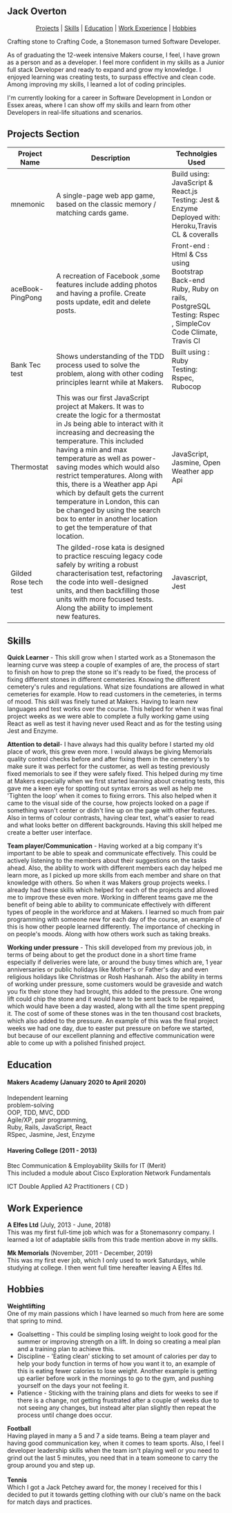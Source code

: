 ## Jack Overton
<div align="center">

[Projects](#Projects-Section) | [Skills](#Skills) | [Education](#Education) | [Work Experience](#Work-Experience) | [Hobbies](#Hobbies) 
</div>

Crafting stone to Crafting Code, a Stonemason turned Software Developer.

As of graduating the 12-week intensive Makers course, I feel, I have grown as a person and as a developer. I feel more confident in my skills as a Junior full stack Developer and ready to expand and grow my knowledge. I enjoyed learning was creating tests, to surpass effective and clean code. Among improving my skills, I learned a lot of coding principles.

I'm currently looking for a career in Software Development in London or Essex areas, where I can show off my skills and learn from other Developers in real-life situations and scenarios.    


## Projects Section 

| Project Name  | Description   |Technolgies Used  |
| ------------- | ------------- | -------------    | 
| mnemonic    | A single-page web app game, based on the classic memory / matching cards game.  | Build using: JavaScript & React.js <br> Testing: Jest & Enzyme <br> Deployed with: Heroku,Travis CL & coveralls |
| aceBook-PingPong  | A recreation of Facebook ,some features include adding photos and having a profile. Create posts update, edit and delete posts.  | Front-end : Html & Css using Bootstrap <br>  Back-end Ruby, Ruby on rails, PostgreSQL <br>Testing: Rspec , SimpleCov Code Climate, Travis Cl | 
|Bank Tec test | Shows understanding of the TDD process used to solve the problem, along with other coding principles learnt while at Makers. |Built using : Ruby <br> Testing: Rspec, Rubocop |
| Thermostat | This was our first JavaScript project at Makers. It was to create the logic for a thermostat in Js being able to interact with it increasing and decreasing the temperature. This included having a min and max temperature as well as power-saving modes which would also restrict temperatures. Along with this, there is a Weather app Api which by default gets the current temperature in London, this can be changed by using the search box to enter in another location to get the temperature of that location. | JavaScript, Jasmine, Open Weather app Api     | 
|Gilded Rose tech test| The gilded-rose kata is designed to practice rescuing legacy code safely by writing a robust characterisation test, refactoring the code into well-designed units, and then backfilling those units with more focused tests. Along the ability to implement new features.  | Javascript, Jest



## Skills

**Quick Learner** - This skill grow when I started work as a Stonemason the learning curve was steep a couple of examples of are, the process of start to finish on how to prep the stone so it's ready to be fixed, the process of fixing different stones in different cemeteries. Knowing the different cemetery's rules and regulations. What size foundations are allowed in what cemeteries for example. How to read customers in the cemeteries, in terms of mood. 
  This skill was finely tuned at Makers. Having to learn new languages and test works over the course. This helped for when it was final project weeks as we were able to complete a fully working game using React as well as test it having never used React and as for the testing using Jest and Enzyme.

**Attention to detail**- I have always had this quality before I started my old place of work, this grew even more. I would always be giving Memorials quality control checks before and after fixing them in the cemetery's to make sure it was perfect for the customer, as well as testing previously fixed memorials to see if they were safely fixed. 
 This helped during my time at Makers especially when we first started learning about creating tests, this gave me a keen eye for spotting out syntax errors as well as help me 'Tighten the loop' when it comes to fixing errors. This also helped when it came to the visual side of the course, how projects looked on a page if something wasn't center or didn't line up on the page with other features.  Also in terms of colour contrasts, having clear text, what's easier to read and what looks better on different backgrounds. Having this skill helped me create a better user interface.
 

**Team player/Communication** - Having worked at a big company it's important to be able to speak and communicate effectively. This could be actively listening to the members about their suggestions on the tasks ahead. Also, the ability to work with different members each day helped me learn more, as I picked up more skills from each member and share on that knowledge with others. 
  So when it was Makers group projects weeks. I already had these skills which helped for each of the projects and allowed me to improve these even more. Working in different teams gave me the benefit of being able to ability to communicate effectively with different types of people in the workforce and at Makers. I learned so much from pair programming with someone new for each day of the course, an example of this is how other people learned differently. The importance of checking in on people's moods. Along with how others work such as taking breaks.

**Working under pressure** - This skill developed from my previous job, in terms of being about to get the product done in a short time frame especially if deliveries were late, or around the busy times which are, 1 year anniversaries or public holidays like Mother's or Father's day and even religious holidays like Christmas or Rosh Hashanah. 
 Also the ability in terms of working under pressure, some customers would be graveside and watch you fix their stone they had brought, this added to the pressure. One wrong lift could chip the stone and it would have to be sent back to be repaired, which would have been a day wasted, along with all the time spent prepping it. The cost of some of these stones was in the ten thousand cost brackets, which also added to the pressure.
 An example of this was the final project weeks we had one day, due to easter put pressure on before we started, but because of our excellent planning and effective communication were able to come up with a polished finished project.


## Education

#### Makers Academy (January 2020 to April 2020)

Independent learning <br>
problem-solving <br>
OOP, TDD, MVC, DDD <br>
Agile/XP, pair programming, <br> 
Ruby, Rails, JavaScript, React <br>
RSpec, Jasmine, Jest, Enzyme

#### Havering College (2011 - 2013)

Btec Communication & Employability Skills for IT (Merit)<br>
This included a module about Cisco Exploration Network Fundamentals<br>   

ICT Double Applied A2   Practitioners ( CD )

## Work Experience

**A Elfes Ltd** (July, 2013 - June, 2018) <br>
This was my first full-time job which was for a Stonemasonry company. I learned a lot of adaptable skills from this trade mention above in my skills.

**Mk Memorials** (November, 2011 - December, 2019) <br>
This was my first ever job, which I only used to work Saturdays, while studying at college. I then went full time hereafter leaving A Elfes ltd.

## Hobbies <br>
**Weightlifting**<br> One of my main passions which I have learned so much from here are some that spring to mind.

- Goalsetting - This could be simpling losing weight to look good for the summer or improving strength on a lift. In doing so creating a meal plan and a training plan to achieve this.<br>
- Discipline  - 'Eating clean' sticking to set amount of calories per day to help your body function in terms of how you want it to, an example of this is eating fewer calories to lose weight. Another example is  getting up earlier before work in the mornings to go to the gym, and pushing yourself on the days your not feeling it.<br>
- Patience - Sticking with the training plans and diets for weeks to see if there is a change, not getting frustrated after a couple of weeks due to not seeing any changes, but instead alter plan slightly then repeat the process until change does occur. 

**Football**<br>  Having played in many a 5 and 7 a side teams. Being a team player and having good communication key, when it comes to team sports. Also, I feel I developer leadership skills when the team isn't playing well or you need to grind out the last 5 minutes, you need that in a team someone to carry the group around you and step up. <br>
<br>
**Tennis** <br>  Which I got a Jack Petchey award for, the money I received for this I decided to put it towards getting clothing with our club's name on the back for match days and practices.
